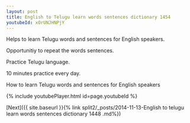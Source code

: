 ```yaml
---
layout: post
title: English to Telugu learn words sentences dictionary 1454 
youtubeId: xOrUNJHNPjY
---
```

 
 
Helps to learn Telugu words and sentences for English speakers.

Opportunitiy to repeat the words sentences. 

Practice Telugu language. 
 
10 minutes practice every day. 
 
How to learn Telugu words and sentences for English speakers 
 
{% include youtubePlayer.html id=page.youtubeId %}
 
 
[Next]({{ site.baseurl }}{% link  split2/_posts/2014-11-13-English to telugu learn words sentences dictionary 1448 .md%})
 
